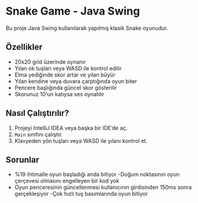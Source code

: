# Snake Game - Java Swing

Bu proje Java Swing kullanılarak yapılmış klasik Snake oyunudur.

## Özellikler

- 20x20 grid üzerinde oynanır
- Yılan ok tuşları veya WASD ile kontrol edilir
- Elma yediğinde skor artar ve yılan büyür
- Yılan kendine veya duvara çarptığında oyun biter
- Pencere başlığında güncel skor gösterilir
- Skorunuz 10'un katıysa ses oynatılır

## Nasıl Çalıştırılır?

1. Projeyi IntelliJ IDEA veya başka bir IDE’de aç.
2. `Main` sınıfını çalıştır.
3. Klavyeden yön tuşları veya WASD ile yılanı kontrol et.

## Sorunlar

- %19 ihtimalle oyun başladığı anda bitiyor
-Doğum noktasının oyun çerçevesi olmasını engelleyen bir kod yok
- Oyun penceresinin güncellenmesi kullanıcının girdisinden 150ms sonra gerçekleşiyor
-Çok hızlı tuş basımlarında oyun bitiyor
 
